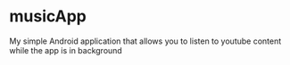 # musicApp
My simple Android application that allows you to listen to youtube content while the app is in background
